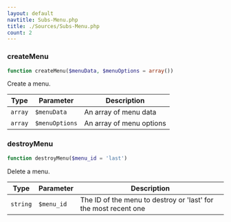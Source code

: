 ```yaml
---
layout: default
navtitle: Subs-Menu.php
title: ./Sources/Subs-Menu.php
count: 2
---
```


### createMenu

```php
function createMenu($menuData, $menuOptions = array())
```
Create a menu.



Type|Parameter|Description
---|---|---
`array`|`$menuData`|An array of menu data
`array`|`$menuOptions`|An array of menu options

### destroyMenu

```php
function destroyMenu($menu_id = 'last')
```
Delete a menu.



Type|Parameter|Description
---|---|---
`string`|`$menu_id`|The ID of the menu to destroy or 'last' for the most recent one

